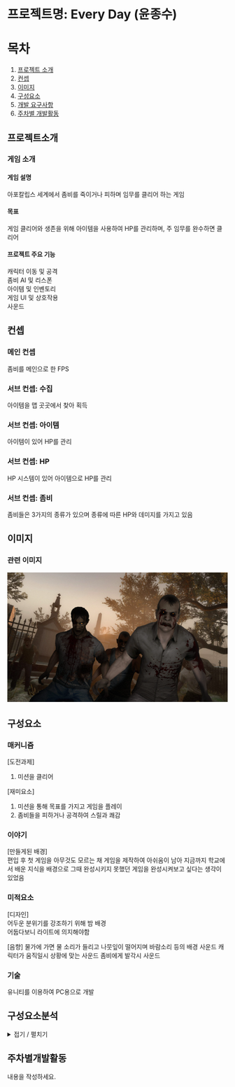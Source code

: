 # 프로젝트명: Every Day (윤종수)

# 목차
1. [프로젝트 소개](#프로젝트소개)
2. [컨셉](#컨셉)
3. [이미지](#이미지)
4. [구성요소](#구성요소)
5. [개발 요구사항](#구성요소분석)
6. [주차별 개발활동](#주차별개발활동)

## 프로젝트소개
### 게임 소개

#### 게임 설명
아포칼립스 세계에서 좀비를 죽이거나 피하며 임무를 클리어 하는 게임

#### 목표
게임 클리어와 생존을 위해 아이템을 사용하여 HP를 관리하며, 주 임무를 완수하면 클리어

#### 프로젝트 주요 기능
캐릭터 이동 및 공격  
좀비 AI 및 리스폰  
아이템 및 인벤토리  
게임 UI 및 상호작용  
사운드  

## 컨셉

### 메인 컨셉
좀비를 메인으로 한 FPS  

### 서브 컨셉: 수집
아이템을 맵 곳곳에서 찾아 획득

### 서브 컨셉: 아이템
아이템이 있어 HP를 관리

### 서브 컨셉: HP
HP 시스템이 있어 아이템으로 HP를 관리

### 서브 컨셉: 좀비
좀비들은 3가지의 종류가 있으며 종류에 따른 HP와 데미지를 가지고 있음

## 이미지
### 관련 이미지
![Example Image](Image.PNG)

## 구성요소
### 매커니즘
[도전과제]  
1. 미션을 클리어

[재미요소]
1. 미션을 통해 목표를 가지고 게임을 플레이
2. 좀비들을 피하거나 공격하여 스릴과 쾌감

### 이야기
[만들게된 배경]  
편입 후 첫 게임을 아무것도 모르는 채 게임을 제작하여 아쉬움이 남아 지금까지 학교에서 배운 지식을 배경으로 그때 완성시키지 못했던 게임을 완성시켜보고 싶다는 생각이 있었음   

### 미적요소
[디자인]  
어두운 분위기를 강조하기 위해 밤 배경  
어둡다보니 라이트에 의지해야함  
  
[음향]
물가에 가면 물 소리가 들리고 나뭇잎이 떨어지며 바람소리 등의 배경 사운드
캐릭터가 움직일시 상황에 맞는 사운드
좀비에게 발각시 사운드

### 기술
유니티를 이용하여 PC용으로 개발

## 구성요소분석
<details>
  <summary>접기 / 펼치기</summary>
  
|연변|종류|오브젝트 이름|이미지|  
|:-:|:-----:|:-----:|:-----------------:|
|1|좀비|남자 일반 좀비|![제품 A 이미지](이미지URL)|
|2|좀비|여자 일반 좀비||![제품 A 이미지](이미지URL)|
|3|좀비|뛰는 좀비||![제품 A 이미지](이미지URL)|
|3|좀비|탱크 좀비||![제품 A 이미지](이미지URL)|

</details>

## 주차별개발활동
내용을 작성하세요.
